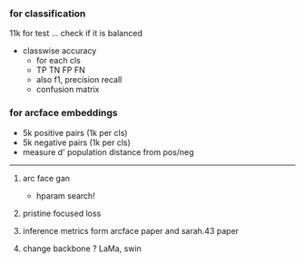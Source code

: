 
### for classification

11k for test ... check if it is balanced
- classwise accuracy
    - for each cls
    - TP TN FP FN
    - also f1, precision recall 
    - confusion matrix

### for arcface embeddings
- 5k positive pairs (1k per cls)
- 5k negative pairs (1k per cls)
- measure d' population distance from pos/neg

---

1. arc face gan
    * hparam search!
2. pristine focused loss
3. inference metrics form arcface paper and sarah.43 paper

4. change backbone ? LaMa, swin
